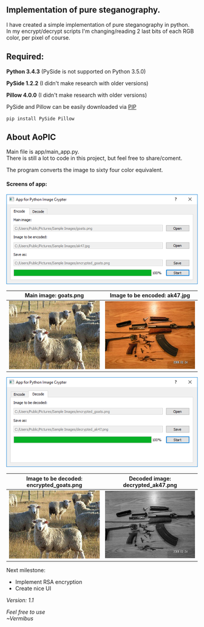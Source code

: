  Implementation of pure steganography. 
---

I have created a simple implementation of pure steganography in python.  
In my encrypt/decrypt scripts I'm changing/reading 2 last bits of each RGB color, per pixel of course. 

Required: 
---
**Python 3.4.3** (PySide is not supported on Python 3.5.0)

**PySide 1.2.2** (I didn't make research with older versions) 

**Pillow 4.0.0** (I didn't make research with older versions) 

PySide and Pillow can be easily downloaded via [PIP](https://pypi.python.org/pypi/pip)

``` 
pip install PySide Pillow
```

About AoPIC
---

Main file is app/main_app.py.  
There is still a lot to code in this project, but feel free to share/coment.   
  
The program converts the image to sixty four color equivalent. 

#### Screens of app:  

![Alt text](/_old_code/readmeSRC/encode.png?raw=true)

| Main image: goats.png | Image to be encoded: ak47.jpg |
|------------|---------------------|
|![Alt text](/_old_code/readmeSRC/example/goats.png?raw=true)|![Alt text](/_old_code/readmeSRC/example/ak47.jpg?raw=true)|


![Alt text](/_old_code/readmeSRC/decode.png?raw=true)

| Image to be decoded: encrypted_goats.png | Decoded image: decrypted_ak47.png | 
|---------------------|---------------|
|![Alt text](/_old_code/readmeSRC/example/encrypted_goats.png?raw=true)|![Alt text](/_old_code/readmeSRC/example/decrypted_ak47.png?raw=true)|


Next milestone:
* Implement RSA encryption
* Create nice UI 

_Version:_
_1.1_


 *Feel free to use*  
 *~Vermibus*
